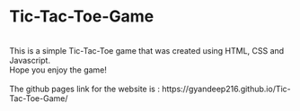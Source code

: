 # Tic-Tac-Toe-Game
<br>
This is a simple Tic-Tac-Toe game that was created using HTML, CSS and Javascript.<br>
Hope you enjoy the game!<br>
<br>
The github pages link for the website is : https://gyandeep216.github.io/Tic-Tac-Toe-Game/
